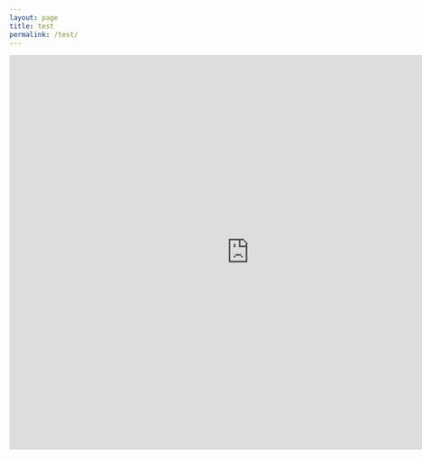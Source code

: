 ```yaml
---
layout: page
title: test
permalink: /test/
---
```


<iframe src="https://adrianaarellano.github.io/efdi_maps_test_2/" height="700" width="850" style="border:none;"></iframe>

